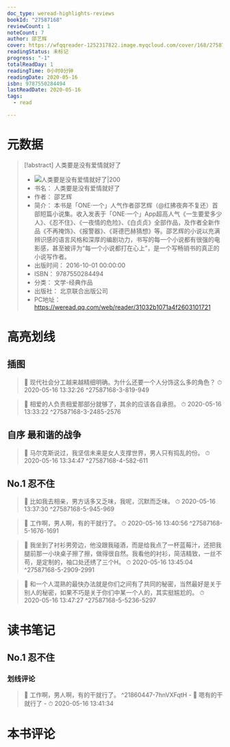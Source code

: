 ```yaml
---
doc_type: weread-highlights-reviews
bookId: "27587168"
reviewCount: 1
noteCount: 7
author: 邵艺辉
cover: https://wfqqreader-1252317822.image.myqcloud.com/cover/168/27587168/t7_27587168.jpg
readingStatus: 未标记
progress: "-1"
totalReadDay: 1
readingTime: 0小时0分钟
readingDate: 2020-05-16
isbn: 9787550284494
lastReadDate: 2020-05-16
tags:
  - read

---
```

# 元数据
> [!abstract] 人类要是没有爱情就好了
> - ![ 人类要是没有爱情就好了|200](https://wfqqreader-1252317822.image.myqcloud.com/cover/168/27587168/t7_27587168.jpg)
> - 书名： 人类要是没有爱情就好了
> - 作者： 邵艺辉
> - 简介： 本书是「ONE·一个」人气作者邵艺辉（@红拂夜奔不复还）首部短篇小说集。收入发表于「ONE·一个」App超高人气《一生要爱多少人》、《忍不住》、《一夜情的危险》、《白贞贞》全部作品，及作者全新作品《不再掩饰》、《报警器》、《哥德巴赫猜想》等。邵艺辉的小说以充满辨识感的语言风格和深厚的编剧功力，书写的每一个小说都有很强的电影感，甚至被评为“每一个小说都打在心上”，是一个写畅销书的真正的小说写作者。
> - 出版时间： 2016-10-01 00:00:00
> - ISBN： 9787550284494
> - 分类： 文学-经典作品
> - 出版社： 北京联合出版公司
> - PC地址：https://weread.qq.com/web/reader/31032b1071a4f2603101721

# 高亮划线

## 插图

> 📌 现代社会分工越来越精细明确。为什么还要一个人分饰这么多的角色？ 
> ⏱ 2020-05-16 13:32:26 ^27587168-3-819-949

> 📌 相爱的人负责相爱那部分就够了，其余的应该各自承担。 
> ⏱ 2020-05-16 13:33:22 ^27587168-3-2485-2576

## 自序 最和谐的战争

> 📌 马尔克斯说过，我坚信未来是女人支撑世界，男人只有捣乱的份。 
> ⏱ 2020-05-16 13:34:47 ^27587168-4-582-611

## No.1 忍不住

> 📌 比如我去相亲，男方话多又乏味，我呢，沉默而乏味。 
> ⏱ 2020-05-16 13:37:30 ^27587168-5-945-969

> 📌 工作啊，男人啊，有的干就行了。 
> ⏱ 2020-05-16 13:40:56 ^27587168-5-1676-1691

> 📌 我坐到了衬衫男旁边，他没跟我碰酒，而是给我点了一杯蓝莓汁，还把我腿前那一小块桌子擦了擦，做得很自然。我看他的衬衫，简洁精致，一丝不苟，是定制的，袖口处还绣了三个H。 
> ⏱ 2020-05-16 13:45:04 ^27587168-5-2909-2991

> 📌 和一个人混熟的最快办法就是你们之间有了共同的秘密，当然最好是关于别人的秘密，如果不巧是关于你们中某一个人的，其实挺尴尬的。 
> ⏱ 2020-05-16 13:47:27 ^27587168-5-5236-5297

# 读书笔记

## No.1 忍不住

### 划线评论
> 📌 工作啊，男人啊，有的干就行了。  ^21860447-7hnVXFqtH
    - 💭 嗯有的干就行了
    - ⏱ 2020-05-16 13:41:34
   
# 本书评论

